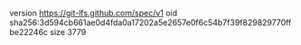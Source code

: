 version https://git-lfs.github.com/spec/v1
oid sha256:3d594cb661ae0d4fda0a17202a5e2657e0f6c54b7f39f829829770ffbe22246c
size 3779
